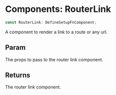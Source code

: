 # Components: RouterLink

```ts
const RouterLink: DefineSetupFnComponent;
```

A component to render a link to a route or any url.

## Param

The props to pass to the router link component.

## Returns

The router link component.
